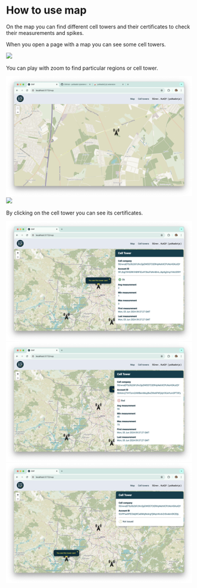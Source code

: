 # How to use map

On the map you can find different cell towers and their certificates to check their measurements and spikes.

When you open a page with a map you can see some cell towers.

![](./images/how-to-use-map/general.png)

You can play with zoom to find particular regions or cell tower.

![](./images/how-to-use-map/zoom-in.png)
![](./images/how-to-use-map/zoom-out.png)

By clicking on the cell tower you can see its certificates.

![](./images/how-to-use-map/ok-cert.png)
![](./images/how-to-use-map/bad-cert.png)
![](./images/how-to-use-map/not-issued-cert.png)
